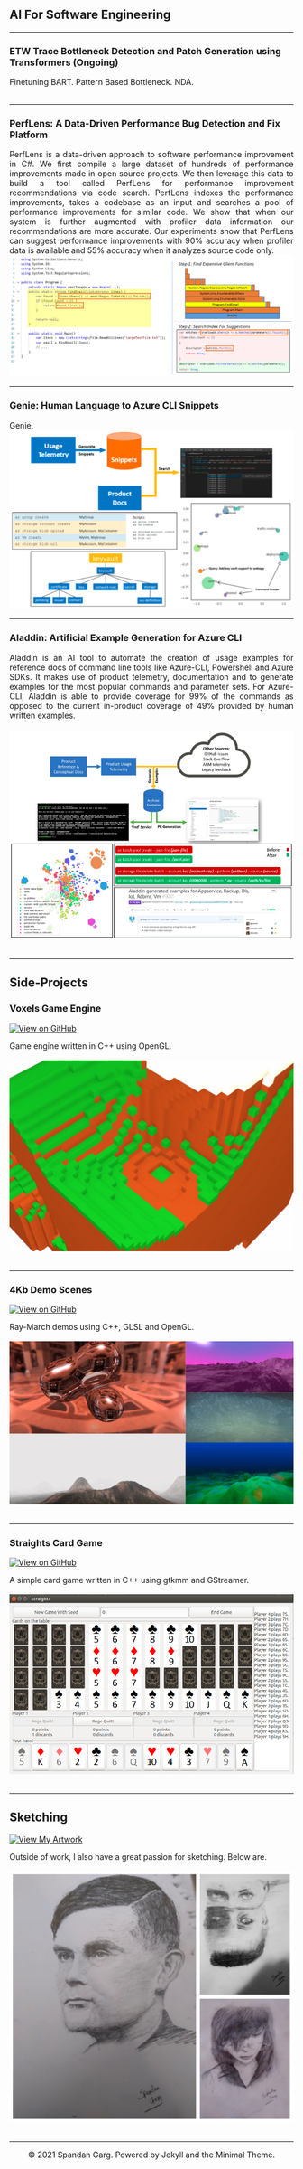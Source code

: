 
## AI For Software Engineering
---
### ETW Trace Bottleneck Detection and Patch Generation using Transformers (Ongoing)

<div style="text-align: justify">Finetuning BART. Pattern Based Bottleneck. NDA.</div>
<br>

---

### PerfLens: A Data-Driven Performance Bug Detection and Fix Platform

<div style="text-align: justify">PerfLens is a data-driven approach to software performance improvement in C#. We first compile a large dataset of hundreds of performance improvements made in open source
projects. We then leverage this data to build a tool called PerfLens for performance improvement recommendations via code search. PerfLens indexes the performance improvements, takes a codebase as an input and searches a pool of performance improvements for similar code. We show that
when our system is further augmented with profiler data information our recommendations are more accurate. Our
experiments show that PerfLens can suggest performance improvements with 90% accuracy when profiler data is available and 55% accuracy when it analyzes source code only.</div>

<center><img src="images/PerfLensSuggestions.PNG"/></center>

---
### Genie: Human Language to Azure CLI Snippets

<div style="text-align: justify">Genie.</div>

<center><img src="images/Genie.PNG"/></center>

---
### Aladdin: Artificial Example Generation for Azure CLI

<div style="text-align: justify">Aladdin is an AI tool to automate the creation of usage examples for reference docs of command line
tools like Azure-CLI, Powershell and Azure SDKs. It makes use of product telemetry, documentation and to generate examples for the most popular commands and parameter sets. For Azure-CLI, Aladdin is able to provide coverage for 99% of the commands as opposed to the current in-product coverage of 49%
provided by human written examples.</div>
<br>
<center><img src="images/Aladdin.PNG"></center>
<br>

---
## Side-Projects

### Voxels Game Engine
[![View on GitHub](https://img.shields.io/badge/GitHub-View_on_GitHub-blue?logo=GitHub)](https://github.com/glGarg/Voxels)

<div style="text-align: justify">Game engine written in C++ using OpenGL.</div>
<br>
<center><img src="images/Voxels.jpg"/></center>
<br>

---
### 4Kb Demo Scenes

[![View on GitHub](https://img.shields.io/badge/GitHub-View_on_GitHub-blue?logo=GitHub)](https://github.com/glGarg/4Kb-Demo-Scenes)

<div style="text-align: justify">Ray-March demos using C++, GLSL and OpenGL.</div>
<br>
<center><img src="images/4Kb.PNG"/></center>
<br>

---
### Straights Card Game

[![View on GitHub](https://img.shields.io/badge/GitHub-View_on_GitHub-blue?logo=GitHub)](https://github.com/glGarg/Straights)

<div style="text-align: justify">A simple card game written in C++ using gtkmm and GStreamer.</div>
<br>
<center><img src="images/Straights.png"/></center>
<br>

---
## Sketching

[![View My Artwork](https://img.shields.io/badge/Tumblr-View_My_Artwork-grey?logo=tumblr&labelColor=blue)](https://spandangarg.tumblr.com)

<div style="text-align: justify">Outside of work, I also have a great passion for sketching. Below are.</div>
<br>
<center><img src="images/Sketches.png"/></center>
<br>

---
<center>© 2021 Spandan Garg. Powered by Jekyll and the Minimal Theme.</center>
